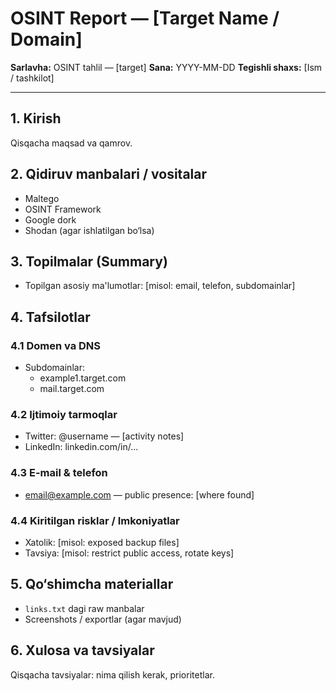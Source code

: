 # OSINT Report — [Target Name / Domain]

**Sarlavha:** OSINT tahlil — [target]
**Sana:** YYYY-MM-DD
**Tegishli shaxs:** [Ism / tashkilot]

---

## 1. Kirish
Qisqacha maqsad va qamrov.

## 2. Qidiruv manbalari / vositalar
- Maltego
- OSINT Framework
- Google dork
- Shodan (agar ishlatilgan bo‘lsa)

## 3. Topilmalar (Summary)
- Topilgan asosiy ma'lumotlar: [misol: email, telefon, subdomainlar]

## 4. Tafsilotlar
### 4.1 Domen va DNS
- Subdomainlar:
  - example1.target.com
  - mail.target.com

### 4.2 Ijtimoiy tarmoqlar
- Twitter: @username — [activity notes]
- LinkedIn: linkedin.com/in/...

### 4.3 E-mail & telefon
- email@example.com — public presence: [where found]

### 4.4 Kiritilgan risklar / Imkoniyatlar
- Xatolik: [misol: exposed backup files]
- Tavsiya: [misol: restrict public access, rotate keys]

## 5. Qo‘shimcha materiallar
- `links.txt` dagi raw manbalar
- Screenshots / exportlar (agar mavjud)

## 6. Xulosa va tavsiyalar
Qisqacha tavsiyalar: nima qilish kerak, prioritetlar.

